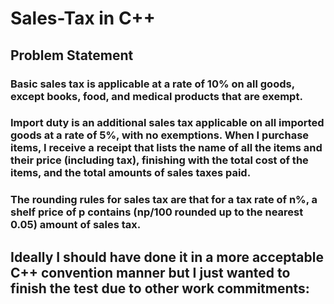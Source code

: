 # Sales-Tax in C++
## Problem Statement 
### Basic sales tax is applicable at a rate of 10% on all goods, except books, food, and medical products that are exempt. 
### Import duty is an additional sales tax applicable on all imported goods at a rate of 5%, with no exemptions. When I purchase items, I receive a receipt that lists the name of all the items and their price (including tax), finishing with the total cost of the items, and the total amounts of sales taxes paid. 
### The rounding rules for sales tax are that for a tax rate of n%, a shelf price of p contains (np/100 rounded up to the nearest 0.05) amount of sales tax.
###
## Ideally I should have done it in a more acceptable C++ convention manner but I just wanted to finish the test due to other work commitments:
